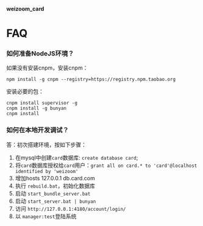 **weizoom_card**

# FAQ

### 如何准备NodeJS环境？ ###

如果没有安装cnpm，安装cnpm：
```
npm install -g cnpm --registry=https://registry.npm.taobao.org 
```

安装必要的包：
```
cnpm install supervisor -g
cnpm install -g bunyan
cnpm install
```

### 如何在本地开发调试？ ###

答：初次搭建环境，按如下步骤：
1. 在mysql中创建`card`数据库: `create database card`;
1. 将`card`数据库授权给`card`用户：`grant all on card.* to 'card'@localhost identified by 'weizoom'`
1. 增加hosts 127.0.0.1 db.card.com
1. 执行 `rebuild.bat`，初始化数据库
1. 启动 `start_bundle_server.bat`
1. 启动 `start_server.bat | bunyan`
1. 访问 `http://127.0.0.1:4180/account/login/`
1. 以 `manager:test`登陆系统